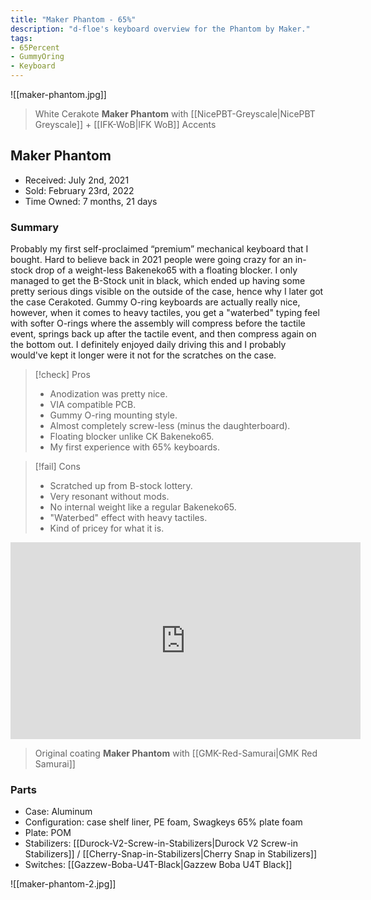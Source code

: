 ```yaml
---
title: "Maker Phantom - 65%"
description: "d-floe's keyboard overview for the Phantom by Maker."
tags:
- 65Percent
- GummyOring
- Keyboard
---
```


![[maker-phantom.jpg]]

> White Cerakote **Maker Phantom** with [[NicePBT-Greyscale|NicePBT Greyscale]] + [[IFK-WoB|IFK WoB]] Accents

## Maker Phantom

- Received: July 2nd, 2021
- Sold: February 23rd, 2022
- Time Owned: 7 months, 21 days

### Summary

Probably my first self-proclaimed “premium” mechanical keyboard that I bought. Hard to believe back in 2021 people were going crazy for an in-stock drop of a weight-less Bakeneko65 with a floating blocker. I only managed to get the B-Stock unit in black, which ended up having some pretty serious dings visible on the outside of the case, hence why I later got the case Cerakoted. Gummy O-ring keyboards are actually really nice, however, when it comes to heavy tactiles, you get a "waterbed" typing feel with softer O-rings where the assembly will compress before the tactile event, springs back up after the tactile event, and then compress again on the bottom out. I definitely enjoyed daily driving this and I probably would've kept it longer were it not for the scratches on the case.

> [!check] Pros
>
> -   Anodization was pretty nice.
> -   VIA compatible PCB.
> -   Gummy O-ring mounting style.
> -   Almost completely screw-less (minus the daughterboard).
> -   Floating blocker unlike CK Bakeneko65.
> -   My first experience with 65% keyboards.

> [!fail] Cons
>
> -   Scratched up from B-stock lottery.
> -   Very resonant without mods.
> -   No internal weight like a regular Bakeneko65.
> -   "Waterbed" effect with heavy tactiles.
> -   Kind of pricey for what it is.

<iframe width="560" height="315" src="https://www.youtube-nocookie.com/embed/rRKLoyT3TO4" title="YouTube video player" frameborder="0" allow="accelerometer; autoplay; clipboard-write; encrypted-media; gyroscope; picture-in-picture; web-share" allowfullscreen></iframe>

> Original coating **Maker Phantom** with [[GMK-Red-Samurai|GMK Red Samurai]]

### Parts

- Case: Aluminum
- Configuration: case shelf liner, PE foam, Swagkeys 65% plate foam
- Plate: POM
- Stabilizers: [[Durock-V2-Screw-in-Stabilizers|Durock V2 Screw-in Stabilizers]] / [[Cherry-Snap-in-Stabilizers|Cherry Snap in Stabilizers]]
- Switches: [[Gazzew-Boba-U4T-Black|Gazzew Boba U4T Black]]

![[maker-phantom-2.jpg]]

